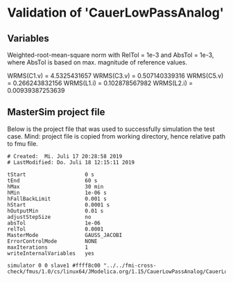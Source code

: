 # Validation of 'CauerLowPassAnalog'

## Variables
Weighted-root-mean-square norm with RelTol = 1e-3 and AbsTol = 1e-3, where
AbsTol is based on max. magnitude of reference values.

WRMS(C1.v) = 4.5325431657
WRMS(C3.v) = 0.507140339316
WRMS(C5.v) = 0.266243832156
WRMS(L1.i) = 0.102878567982
WRMS(L2.i) = 0.00939387253639

## MasterSim project file

Below is the project file that was used to successfully simulation the test case.
Mind: project file is copied from working directory, hence relative path to fmu file.

```
# Created:	Mi. Juli 17 20:28:58 2019
# LastModified:	Do. Juli 18 12:15:11 2019

tStart                   0 s
tEnd                     60 s
hMax                     30 min
hMin                     1e-06 s
hFallBackLimit           0.001 s
hStart                   0.0001 s
hOutputMin               0.01 s
adjustStepSize           no
absTol                   1e-06
relTol                   0.0001
MasterMode               GAUSS_JACOBI
ErrorControlMode         NONE
maxIterations            1
writeInternalVariables   yes

simulator 0 0 slave1 #ffff8c00 "../../fmi-cross-check/fmus/1.0/cs/linux64/JModelica.org/1.15/CauerLowPassAnalog/CauerLowPassAnalog.fmu"


```

